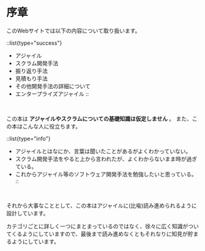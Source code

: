 # 序章

このWebサイトでは以下の内容について取り扱います。


::list{type="success"}
- アジャイル
- スクラム開発手法
- 振り返り手法
- 見積もり手法
- その他開発手法の詳細について
- エンタープライズアジャイル
::



<br/>

この本は **アジャイルやスクラムについての基礎知識は仮定しません** 。
また、この本はこんな人に役立ちます。

::list{type="info"}
- アジャイルとはなにか、言葉は聞いたことがあるがよくわかっていない。
- スクラム開発手法をやると上から言われたが、よくわからないまま時が過ぎている。
- これからアジャイル等のソフトウェア開発手法を勉強したいと思っている。
::

<br/>

それから大事なこととして、この本はアジャイルに(比喩)読み進められるように設計しています。

カテゴリごとに詳しく一つにまとまっているのではなく、徐々に広く知識がついてくるようにしていますので、最後まで読み進めなくともそれなりに知見が貯まるようにしています。
